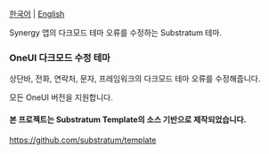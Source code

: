 [한국어](https://github.com/Inotia96/OneUI_Darkmode_Theme_Fix) | [English](https://github.com/Inotia96/OneUI_Darkmode_Theme_Fix/blob/main/README_en-US.md)

Synergy 앱의 다크모드 테마 오류를 수정하는 Substratum 테마.


### OneUI 다크모드 수정 테마

상단바, 전화, 연락처, 문자, 프레임워크의 다크모드 테마 오류를 수정해줍니다.

모든 OneUI 버전을 지원합니다.



#### 본 프로젝트는 Substratum Template의 소스 기반으로 제작되었습니다.

https://github.com/substratum/template
